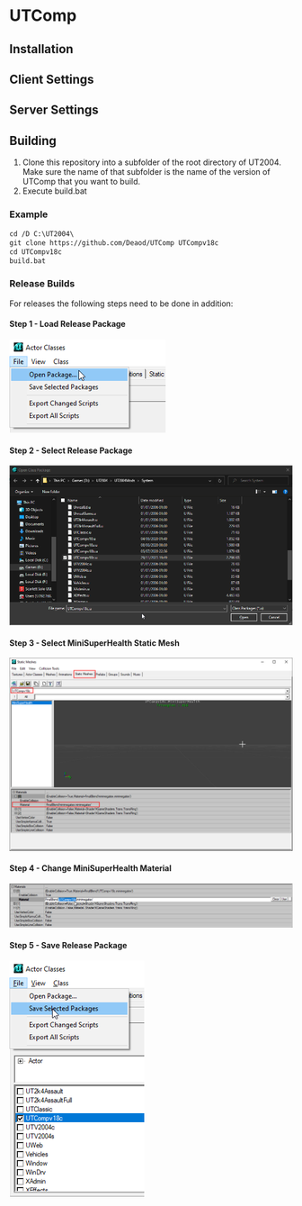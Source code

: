 # UTComp

## Installation

## Client Settings

## Server Settings

## Building

1. Clone this repository into a subfolder of the root directory of UT2004. Make sure the name of that subfolder is the name of the version of UTComp that you want to build.
2. Execute build.bat

### Example

```
cd /D C:\UT2004\
git clone https://github.com/Deaod/UTComp UTCompv18c
cd UTCompv18c
build.bat
```

### Release Builds

For releases the following steps need to be done in addition:

#### Step 1 - Load Release Package

![Step 1 - Open Actor Class Browser, under main menu File, select Open Package](Docs/Release_Step_1.png)

#### Step 2 - Select Release Package

![Step 2 - File Open Menu, Select UTComp .u-File to be released](Docs/Release_Step_2.png)

#### Step 3 - Select MiniSuperHealth Static Mesh

![Step 3 - Open Static Mesh Browser, Select Release Package, Select MiniSuperHealth Mesh, Open Materials[0] Property](Docs/Release_Step_3.png)

#### Step 4 - Change MiniSuperHealth Material

![Step 4 - Select Property Materials[0].Material, Replace FinalBlend'minimegatex.minimegatex' with FinalBlend'[Release Package].minimegatex'](Docs/Release_Step_4.png)

#### Step 5 - Save Release Package

![Step 5 - Open Actor Class Browser, Select Release Package, Under File Click Save Selected Packages](Docs/Release_Step_5.png)

